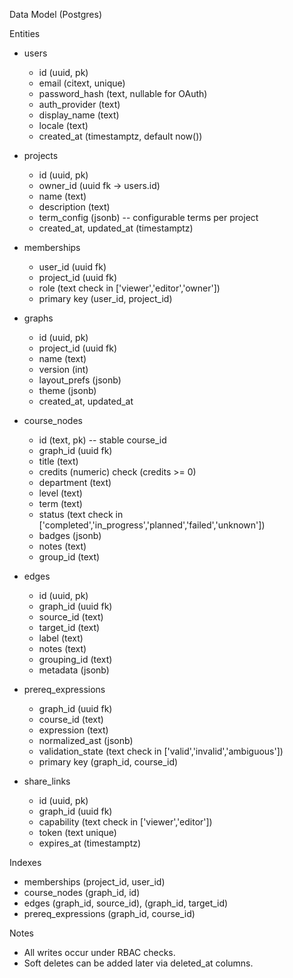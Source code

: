 Data Model (Postgres)

Entities
- users
  - id (uuid, pk)
  - email (citext, unique)
  - password_hash (text, nullable for OAuth)
  - auth_provider (text)
  - display_name (text)
  - locale (text)
  - created_at (timestamptz, default now())

- projects
  - id (uuid, pk)
  - owner_id (uuid fk → users.id)
  - name (text)
  - description (text)
  - term_config (jsonb)  -- configurable terms per project
  - created_at, updated_at (timestamptz)

- memberships
  - user_id (uuid fk)
  - project_id (uuid fk)
  - role (text check in ['viewer','editor','owner'])
  - primary key (user_id, project_id)

- graphs
  - id (uuid, pk)
  - project_id (uuid fk)
  - name (text)
  - version (int)
  - layout_prefs (jsonb)
  - theme (jsonb)
  - created_at, updated_at

- course_nodes
  - id (text, pk)  -- stable course_id
  - graph_id (uuid fk)
  - title (text)
  - credits (numeric) check (credits >= 0)
  - department (text)
  - level (text)
  - term (text)
  - status (text check in ['completed','in_progress','planned','failed','unknown'])
  - badges (jsonb)
  - notes (text)
  - group_id (text)

- edges
  - id (uuid, pk)
  - graph_id (uuid fk)
  - source_id (text)
  - target_id (text)
  - label (text)
  - notes (text)
  - grouping_id (text)
  - metadata (jsonb)

- prereq_expressions
  - graph_id (uuid fk)
  - course_id (text)
  - expression (text)
  - normalized_ast (jsonb)
  - validation_state (text check in ['valid','invalid','ambiguous'])
  - primary key (graph_id, course_id)

- share_links
  - id (uuid, pk)
  - graph_id (uuid fk)
  - capability (text check in ['viewer','editor'])
  - token (text unique)
  - expires_at (timestamptz)

Indexes
- memberships (project_id, user_id)
- course_nodes (graph_id, id)
- edges (graph_id, source_id), (graph_id, target_id)
- prereq_expressions (graph_id, course_id)

Notes
- All writes occur under RBAC checks.
- Soft deletes can be added later via deleted_at columns.
